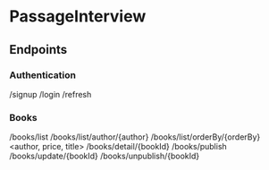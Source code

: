 # PassageInterview

## Endpoints

### Authentication
/signup
/login
/refresh

### Books
/books/list
/books/list/author/{author}
/books/list/orderBy/{orderBy} <author, price, title>
/books/detail/{bookId}
/books/publish
/books/update/{bookId}
/books/unpublish/{bookId}
